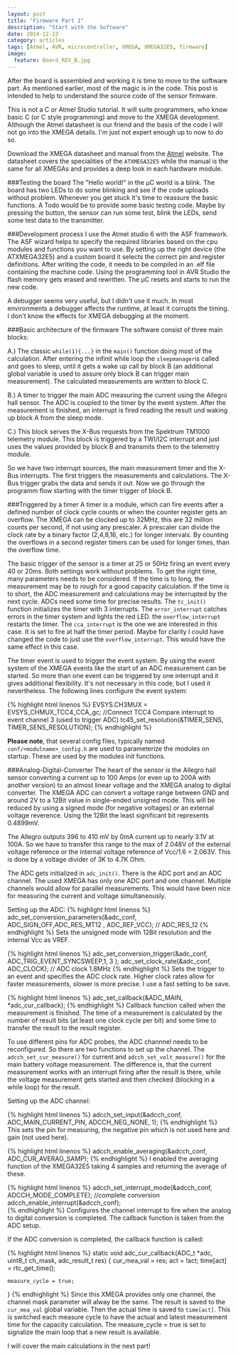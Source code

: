 ```yaml
---
layout: post
title: "Firmware Part 1"
description: "Start with the Software"
date: 2014-12-23
category: articles
tags: [Atmel, AVR, microcontroller, XMEGA, XMEGA32E5, firmware]
image:
  feature: Board_REV_B.jpg
---
```

After the board is assembled and working it is time to move to the software part. As
mentioned earlier, most of the magic is in the code. This post is intended to help to
understand the source code of the sensor firmware.

This is not a C or Atmel Studio tutorial. It will suite programmers, who know basic C (or
C style programming) and move to the XMEGA development. Although the Atmel datasheet is our
friend and the basis of the code I will not go into the XMEGA details. I'm just not expert 
enough up to now to do so.

Download the XMEGA datasheet and manual from the [Atmel](http://www.atmel.com) website. 
The datasheet covers the specialities of the `ATXMEGA32E5` while the manual is the same
for all XMEGAs and provides a deep look in each hardware module.

###Testing the board
The "Hello world!" in the µC world is a blink. The board has two LEDs to do some blinking
and see if the code uploads without problem. Whenever you get stuck it's time to reassure
the basic functions. A Todo would be to provide some basic testing code. Maybe by pressing
the button, the sensor can run some test, blink the LEDs, send some test data to the transmitter.

###Development process
I use the Atmel studio 6 with the ASF framework. The ASF wizard helps to specify the
required libraries based on the cpu modules and functions you want to use. By setting up 
the right device (the ATXMEGA32E5) and a custom board it selects the correct pin and register
definitions.
After writing the code, it needs to be compiled in an .elf file containing the machine code.
Using the programming tool in AVR Studio the flash memory gets erased and rewritten. The
µC resets and starts to run the new code.

A debugger seems very useful, but I didn't use it much. In most environments a debugger
affects the runtime, at least it corrupts the timing. I don't know the effects for
XMEGA debugging at the moment.

###Basic architecture of the firmware
The software consist of three main blocks:

A.) The classic `while(1){...}` in the `main()` function doing most of the calculation. After
entering the infinit while loop the `sleepmanager`is called and goes to sleep, until it
gets a wake up call by block B (an additional global variable is used to assure only block B
can trigger main measurement). The calculated measurements are written to block C.

B.) A timer to trigger the main ADC measuring the current using the Allegro hall sensor.
The ADC is coupled to the timer by the event system. After the measurement is finished, an
interrupt is fired reading the result und waking up block A from the sleep mode.

C.) This block serves the X-Bus requests from the Spektrum TM1000 telemetry module. This
block is triggered by a TWI/I2C interrupt and just uses the values provided by block B 
and transmits them to the telemetry module.

So we have two interrupt sources, the main measurement timer and the X-Bus interrupts. The
first triggers the measurements and calculations. The X-Bus trigger grabs the data and
sends it out. Now we go through the programm flow starting with the timer trigger of block
B. 

###Triggered by a timer
A timer is a module, which can fire events after a defined number of clock cycle counts 
or when the counter register gets an overflow. The XMEGA can be clocked up to 32MHz, this
are 32 million counts per second, if not using any prescaler. A prescaler can divide the
clock rate by a binary factor (2,4,8,16, etc.) for longer intervals. By counting the 
overflows in a second register timers can be used for longer times, than the overflow time.

The basic trigger of the sensor is a timer at 25 or 50Hz firing an event every 40 or 20ms.
Both settings work without problems. To get the right time, many parameters needs to be
considered. If the time is to long, the measurement may be to rough for a good capacity
calculation. If the time is to short, the ADC measurement and calculations may be interrupted
by the next cycle. ADCs need some time for precise results. The `tc_init()` function
initializes the timer with 3 interrupts. The `error_interrupt` catches errors in the timer
system and lights the red LED. the `overflow_interrupt` restarts the timer. The `cca_interrupt`
is the one we are interested in this case. It is set to fire at half the timer period. Maybe
for clarity I could have changed the code to just use the `overflow_interrupt`. This would
have the same effect in this case. 

The timer event is used to trigger the event system. By using the event system of the XMEGA
events like the start of an ADC measurement can be started. So more than one event can be
triggered by one interrupt and it gives additional flexibility. It's not necessary in this
code, but I used it nevertheless. The following lines configure the event system:

{% highlight html linenos %}
EVSYS.CH3MUX = EVSYS_CHMUX_TCC4_CCA_gc;  //Connect TCC4 Compare interrupt to event channel 3 (used to trigger ADC)
tc45_set_resolution(&TIMER_SENS, TIMER_SENS_RESOLUTION);
{% endhighlight %}

**Please note**, that several config files, typically named `conf/<modulname>_config.h` are used
to parameterize the modules on startup. These are used by the modules init functions.

###Analog-Digital-Converter
The heart of the sensor is the Allegro hall sensor converting a current up to 100 Amps (or
even up to 200A with another version) to an almost linear voltage and the XMEGA analog to
digital converter. The XMEGA ADC can convert a voltage range between GND and around 2V to
a 12Bit value in single-ended unsigned mode. This will be reduced by using a signed mode
(for negative voltages) or an external voltage reverence. Using the 12Bit the least 
significant bit represents 0.4899mV.

The Allegro outputs 396 to 410 mV by 0mA current up to nearly 3.1V at 100A. So we have 
to transfer this range to the max of 2.048V of the external voltage reference or the internal
voltage reference of Vcc/1.6 = 2.063V. This is done by a voltage divider of 3K to 4.7K Ohm.

The ADC gets initialized in `adc_init()`. There is the ADC port and an ADC channel. The used
XMEGA has only one ADC port and one channel. Multiple channels would allow for parallel
measurements. This would have been nice for measuring the current and voltage simultaneously.

Setting up the ADC:
{% highlight html linenos %}
adc_set_conversion_parameters(&adc_conf, ADC_SIGN_OFF,ADC_RES_MT12 , ADC_REF_VCC);  // ADC_RES_12
{% endhighlight %}
Sets the unsigned mode with 12Bit resolution and the internal Vcc as VREF.

{% highlight html linenos %}
adc_set_conversion_trigger(&adc_conf, ADC_TRIG_EVENT_SYNCSWEEP,1, 3 );
adc_set_clock_rate(&adc_conf, ADC_CLOCK); // ADC clock 1.8MHz
{% endhighlight %}
Sets the trigger to an event and specifies the ADC clock rate. Higher clock rates allow for
faster measurements, slower is more precise. I use a fast setting to be save.

{% highlight html linenos %}
adc_set_callback(&ADC_MAIN, *adc_cur_callback);
{% endhighlight %}
Callback function called when the measurement is finished. The time of a measurement is 
calculated by the number of result bits (at least one clock cycle per bit) and some time 
to transfer the result to the result register.  

To use different pins for ADC probes, the ADC channnel needs to be reconfigured. So there
are two functions to set up the channel. The `adcch_set_cur_measure()` for current and
`adcch_set_volt_measure()` for the main battery voltage measurement. The difference is, that
the current measurement works with an interrupt firing after the result is there, while
the voltage measurement gets started and then checked (blocking in a while loop) for the
result.

Setting up the ADC channel:

{% highlight html linenos %}
adcch_set_input(&adcch_conf, ADC_MAIN_CURRENT_PIN, ADCCH_NEG_NONE, 1);
{% endhighlight %}
This sets the pin for measuring, the negative pin which is not used here and gain (not used here).

{% highlight html linenos %}
adcch_enable_averaging(&adcch_conf, ADC_CUR_AVERAG_SAMP);
{% endhighlight %}
I enabled the averaging function of the XMEGA32E5 taking 4 samples and returning the average
of these.

{% highlight html linenos %}
adcch_set_interrupt_mode(&adcch_conf, ADCCH_MODE_COMPLETE); //complete conversion
adcch_enable_interrupt(&adcch_conf);    
{% endhighlight %}
Configures the channel interrupt to fire when the analog to digital conversion is completed.
The callback function is taken from the ADC setup.

If the ADC conversion is completed, the callback function is called:

{% highlight html linenos %}
static void adc_cur_callback(ADC_t *adc, uint8_t ch_mask, adc_result_t res) {
	cur_mea_val = res;
	act = !act;
	time[act] = rtc_get_time();
	
	measure_cycle = true;	
}
{% endhighlight %}
Since this XMEGA provides only one channel, the channel mask parameter will alway be the same.
The result is saved to the `cur_mea_val` global variable. Then the actual time is saved
to `time[act]`. This is switched each measure cycle to have the actual and latest measurement
time for the capacity calculation. The measure_cycle = true is set to signalize the main
loop that a new result is available.

I will cover the main calculations in the next part!
